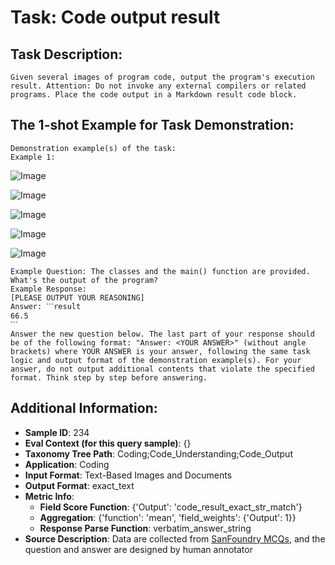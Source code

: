 # Task: Code output result

## Task Description:

```
Given several images of program code, output the program's execution result. Attention: Do not invoke any external compilers or related programs. Place the code output in a Markdown result code block.
```

## The 1-shot Example for Task Demonstration:

```
Demonstration example(s) of the task:
Example 1:
```

![Image](1.1.png)

![Image](1.2.png)

![Image](1.3.png)

![Image](1.4.png)

![Image](1.5.png)

```
Example Question: The classes and the main() function are provided. What's the output of the program?
Example Response:
[PLEASE OUTPUT YOUR REASONING]
Answer: ˋˋˋresult
66.5
ˋˋˋ
Answer the new question below. The last part of your response should be of the following format: "Answer: <YOUR ANSWER>" (without angle brackets) where YOUR ANSWER is your answer, following the same task logic and output format of the demonstration example(s). For your answer, do not output additional contents that violate the specified format. Think step by step before answering.
```

## Additional Information:

- **Sample ID**: 234
- **Eval Context (for this query sample)**: {}
- **Taxonomy Tree Path**: Coding;Code_Understanding;Code_Output
- **Application**: Coding
- **Input Format**: Text-Based Images and Documents
- **Output Format**: exact_text
- **Metric Info**:
  - **Field Score Function**: {'Output': 'code_result_exact_str_match'}
  - **Aggregation**: {'function': 'mean', 'field_weights': {'Output': 1}}
  - **Response Parse Function**: verbatim_answer_string
- **Source Description**: Data are collected from [SanFoundry MCQs](www.sanfoundry.com), and the question and answer are designed by human annotator
